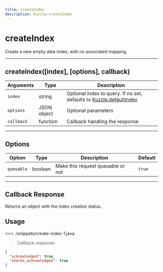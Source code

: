 ```yaml
---
title: createIndex
description: Kuzzle:createIndex
---
```


# createIndex

Create a new empty data index, with no associated mapping.

---

## createIndex([index], [options], callback)

| Arguments  | Type        | Description                                                                                                           |
| ---------- | ----------- | --------------------------------------------------------------------------------------------------------------------- |
| `index`    | string      | Optional index to query. If no set, defaults to [Kuzzle.defaultIndex](/sdk/android/3/core-classes/kuzzle/#properties) |
| `options`  | JSON object | Optional parameters                                                                                                   |
| `callback` | function    | Callback handling the response                                                                                        |

---

## Options

| Option     | Type    | Description                       | Default |
| ---------- | ------- | --------------------------------- | ------- |
| `queuable` | boolean | Make this request queuable or not | `true`  |

---

## Callback Response

Returns an object with the index creation status.

## Usage

<<< ./snippets/create-index-1.java

> Callback response:

```json
{
  "acknowledged": true,
  "shards_acknowledged": true
}
```
